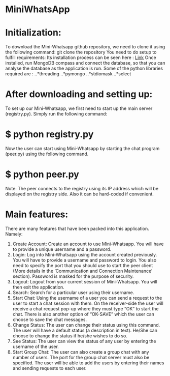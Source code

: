 # MiniWhatsApp
                        
# Initialization:
To download the Mini-Whatsapp github repository, we need to clone it using the following command:
git clone the repository
You need to do setup to fulfill requirements:
Its installation process can be seen here : [Link](https://docs.mongodb.com/manual/tutorial/install-mongodb-enterprise-on-windows/)
Once installed, run MongoDB compass and connect the database, so that you can analyse the database as the application is run.
Some of the python libraries required are :
..*threading 
..*pymongo
..*stdiomask 
..*select
# After downloading and setting up:
To set up our Mini-Whatsapp, we first need to start up the main server (registry.py). Simply run the following command:
# $ python registry.py
Now the user can start using Mini-Whatsapp by starting the chat program (peer.py) using the following command.
# $ python peer.py

Note: The peer connects to the registry using its IP address which will be displayed on the registry side. Also it can be hard-coded if convenient.
# Main features:
There are many features that have been packed into this application. Namely:
1. Create Account: Create an account to use Mini-Whatsapp. You will have to provide a unique username and a password.
2. Login: Log into Mini-Whatsapp using the account created previously. You will have to provide a username and password to login. You also need to specify the port that you should use to start the peer client (More details in the ‘Communication and Connection Maintenance’ section). Password is masked for the purpose of security.
3. Logout: Logout from your current session of Mini-Whatsapp. You will then exit the application.
4. Search: Search for a particular user using their username.
5. Start Chat: Using the username of a user you can send a request to the user to start a chat session with them. On the receiver-side the user will receive a chat request pop-up where they must type “OK” to start the chat. There is also another option of “OK-SAVE” which the user can choose to save the chat messages.
6. Change Status: The user can change their status using this command. The user will have a default status (a description in text). He/She can choose to change the status if he/she wishes to do so.
7. See Status: The user can view the status of any user by entering the username of the user. 
8. Start Group Chat: The user can also create a group chat with any number of users. The port for the group chat server must also be specified. The user will be able to add the users by entering their names and sending requests to each user.
